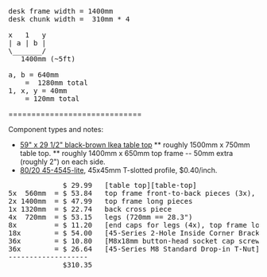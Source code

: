<pre>
desk frame width = 1400mm
desk chunk width =  310mm * 4

x   1   y
| a | b |
\_______/
   1400mm (~5ft)

a, b = 640mm
    =  1280mm total
1, x, y = 40mm
    = 120mm total
</pre>

=============================

Component types and notes:

* [59" x 29 1/2" black-brown Ikea table top][table-top]
** roughly 1500mm x 750mm table top.
** roughly 1400mm x 650mm top frame -- 50mm extra (roughly 2") on each side.
* [80/20 45-4545-lite](https://8020.net/shop/45-4545-lite.html), 45x45mm T-slotted profile, $0.40/inch.

<pre>
             $ 29.99   [table top][table-top]
5x  560mm  = $ 53.84   top frame front-to-back pieces (3x), side frames (2x)
2x 1400mm  = $ 47.99   top frame long pieces
1x 1320mm  = $ 22.74   back cross piece
4x  720mm  = $ 53.15   legs (720mm == 28.3")
8x         = $ 11.20   [end caps for legs (4x), top frame long pieces (4x)][end-cap]
18x        = $ 54.00   [45-Series 2-Hole Inside Corner Brackets][brackets]
36x        = $ 10.80   [M8x18mm button-head socket cap screws][screw]
36x        = $ 26.64   [45-Series M8 Standard Drop-in T-Nut][t-nut]
-------------------
             $310.35
</pre>

[table-top]: https://www.ikea.com/us/en/catalog/products/10251352/
[end-cap]: https://8020.net/shop/12262.html
[bracket]: https://8020.net/shop/45-4302.html
[screw]: https://8020.net/shop/11-8318.html
[t-nut]: https://8020.net/shop/13132.html
